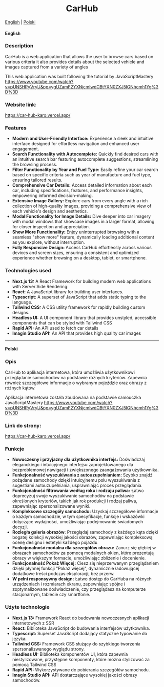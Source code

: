 <div align="center">
  <h1>CarHub</h1>  
</div>

[English](#english) | [Polski](#polski)

#### English

### Description

CarHub is a web application that allows the user to browse cars based on various criteria it also provides details about the selected vehicle and images captured from a variety of angles

This web application was built following the tutorial by JavaScriptMastery https://www.youtube.com/watch?v=pUNSHPyVryU&pp=ygUZamF2YXNjcmlwdCBtYXN0ZXJ5IGNhcmh1Yg%3D%3D

### Website link:

https://car-hub-karo.vercel.app/

### Features

- **Modern and User-Friendly Interface:** Experience a sleek and intuitive interface designed for effortless navigation and enhanced user engagement.
- **Search Functionality with Autocomplete:** Quickly find desired cars with an intuitive search bar featuring autocomplete suggestions, streamlining the browsing process.
- **Filter Functionality by Year and Fuel Type:** Easily refine your car search based on specific criteria such as year of manufacture and fuel type, ensuring tailored results.
- **Comprehensive Car Details:** Access detailed information about each car, including specifications, features, and performance insights, empowering informed decision-making.
- **Extensive Image Gallery:** Explore cars from every angle with a rich collection of high-quality images, providing a comprehensive view of each vehicle's design and aesthetics.
- **Modal Functionality for Image Details:** Dive deeper into car imagery with modal windows that showcase images in a larger format, allowing for closer inspection and appreciation.
- **Show More Functionality:** Enjoy uninterrupted browsing with a seamless "show more" feature, dynamically loading additional content as you explore, without interruption.
- **Fully Responsive Design:** Access CarHub effortlessly across various devices and screen sizes, ensuring a consistent and optimized experience whether browsing on a desktop, tablet, or smartphone.

### Technologies used

- **Next.js 13:** A React Framework for building modern web applications with Server Side Rendering
- **React:** A JavaScript library for building user interfaces.
- **Typescript:** A superset of JavaScript that adds static typing to the language.
- **Tailwind CSS:** A CSS utility framework for rapidly building custom designs.
- **Headless UI:** A UI component library that provides unstyled, accessible components that can be styled with Tailwind CSS
- **Rapid API:** An API used to fetch car details
- **Imagin Studio API:** An API that provides high quality car images

---

#### Polski

### Opis

CarHub to aplikacja internetowa, która umożliwia użytkownikowi przeglądanie samochodów na podstawie różnych kryteriów. Zapewnia również szczegółowe informacje o wybranym pojeździe oraz obrazy z różnych kątów.

Aplikacja internetowa została zbudowana na podstawie samouczka JavaScriptMastery https://www.youtube.com/watch?v=pUNSHPyVryU&pp=ygUZamF2YXNjcmlwdCBtYXN0ZXJ5IGNhcmh1Yg%3D%3D

### Link do strony:

https://car-hub-karo.vercel.app/

### Funkcje

- **Nowoczesny i przyjazny dla użytkownika interfejs:** Doświadczaj eleganckiego i intuicyjnego interfejsu zaprojektowanego dla bezproblemowej nawigacji i zwiększonego zaangażowania użytkownika.
- **Funkcjonalność wyszukiwania z autouzupełnianiem:** Szybko znajdź pożądane samochody dzięki intuicyjnemu polu wyszukiwania z sugestiami autouzupełniania, usprawniając proces przeglądania.
- **Funkcjonalność filtrowania według roku i rodzaju paliwa:** Łatwo doprecyzuj swoje wyszukiwanie samochodów na podstawie określonych kryteriów, takich jak rok produkcji i rodzaj paliwa, zapewniając spersonalizowane wyniki.
- **Kompleksowe szczegóły samochodu:** Uzyskaj szczegółowe informacje o każdym samochodzie, w tym specyfikacje, funkcje i wskazówki dotyczące wydajności, umożliwiając podejmowanie świadomych decyzji.
- **Rozległa galeria obrazów:** Przeglądaj samochody z każdego kąta dzięki bogatej kolekcji wysokiej jakości obrazów, zapewniając kompleksową ocenę designu i estetyki każdego pojazdu.
- **Funkcjonalność modalna dla szczegółów obrazu:** Zanurz się głębiej w obrazach samochodów za pomocą modalnych okien, które prezentują obrazy w większym formacie, umożliwiając zbliżenie i docenienie.
- **Funkcjonalność Pokaż Więcej:** Ciesz się nieprzerwanym przeglądaniem dzięki płynnej funkcji "Pokaż więcej", dynamicznie ładowującej dodatkowe treści podczas eksploracji, bez przerw.
- **W pełni responsywny design:** Łatwo dostęp do CarHuba na różnych urządzeniach i rozmiarach ekranu, zapewniając spójne i zoptymalizowane doświadczenie, czy przeglądasz na komputerze stacjonarnym, tablecie czy smartfonie.

### Użyte technologie

- **Next.js 13:** Framework React do budowania nowoczesnych aplikacji internetowych z SSR
- **React:** Biblioteka JavaScript do budowania interfejsów użytkownika.
- **Typescript:** Superset JavaScript dodający statyczne typowanie do języka.
- **Tailwind CSS:** Framework CSS służący do szybkiego tworzenia spersonalizwanego wyglądu strony.
- **Headless UI:** Biblioteka komponentów UI, która zapewnia niestylizowane, przystępne komponenty, które można stylizować za pomocą Tailwind CSS
- **Rapid API:** Wykorzystywane do pobierania szczegółów samochodu.
- **Imagin Studio API:** API dostarczające wysokiej jakości obrazy samochodów.
